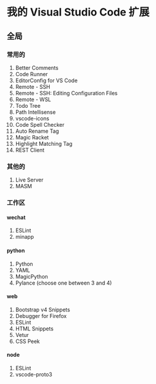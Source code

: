 # 我的 Visual Studio Code 扩展

## 全局

### 常用的
1. Better Comments
2. Code Runner
3. EditorConfig for VS Code
4. Remote - SSH
5. Remote - SSH: Editing Configuration Files
6. Remote - WSL
7. Todo Tree
8. Path Intellisense
9. vscode-icons
10. Code Spell Checker
11. Auto Rename Tag
12. Magic Racket
13. Highlight Matching Tag
14. REST Client

### 其他的
1. Live Server
2. MASM


### 工作区

#### wechat
1. ESLint
2. minapp

#### python
1. Python
2. YAML
3. MagicPython
4. Pylance (choose one between 3 and 4)

#### web
1. Bootstrap v4 Snippets
2. Debugger for Firefox
3. ESLint
4. HTML Snippets
5. Vetur
6. CSS Peek

#### node
1. ESLint
2. vscode-proto3
